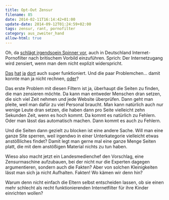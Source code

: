 ```yaml
---
title: Opt-Out Zensur
filename: 85
date: 2014-02-11T16:14:42+01:00
update-date: 2014-09-12T01:24:59+02:00
tags: zensur, rant, pornofilter
category: aus_zweiter_hand
allow-html: true
---
```


<p>Oh, da <a href="http://www.golem.de/news/pornwall-landesmedienchef-will-pornofilter-nach-britischem-vorbild-1402-104497.html">schlägt irgendsoein Spinner vor</a>, auch in Deutschland Internet-Pornofilter nach britischem Vorbild einzuführen. Sprich: Der Internetzugang wird zensiert, wenn man dem nicht explizit widerspricht.</p>

<p><a href="http://www.gamezone.de/League-of-Legends-PC-218399/News/League-of-Legends-Pornofilter-in-Grossbritannien-verhindert-das-Update-1105882/">Das</a> <a href="http://www.gamestar.de/hardware/news/internet/3031353/internet_zensur_in_grossbritannien.html">hat</a> <a href="http://www.heise.de/newsticker/meldung/Britische-Pornofilter-blocken-auch-Sexualkunde-Webseiten-2070120.html">ja</a> <a href="http://www.thinkbroadband.com/news/6261-sky-parental-controls-break-jquery-website.html">dort</a> auch super funktioniert. Und die paar Problemchen... damit konnte man ja nicht rechnen, <a href="http://www.heise.de/newsticker/meldung/Britischer-Pornofilter-koennte-auch-andere-Inhalte-zensieren-1925323.html">oder</a>?</p>

<p>Das erste Problem mit diesen Filtern ist ja, überhaupt die Seiten zu finden, die man zensieren möchte. Da kann man entweder Menschen dran setzen, die sich viel Zeit nehmen und jede Website überprüfen. Dann geht man pleite, weil man dafür zu viel Personal braucht. Man kann natürlich auch nur wenige Leute dran setzen, die haben dann pro Seite vielleicht zehn Sekunden Zeit, wenn es hoch kommt. Da kommt es natürlich zu Fehlern. Oder man lässt das automatisch machen. Dann kommt es auch zu Fehlern.</p>

<p>Und die Seiten dann gezielt zu blocken ist eine andere Sache. Will man eine ganze Site sperren, weil irgendwo in einer Unterkategorie vielleicht etwas anstößliches findet? Damit legt man gerne mal eine ganze Menge Seiten platt, die mit dem anstößigen Material nichts zu tun haben.</p>

<p>Wieso also macht jetzt ein Landesmedienchef den Vorschlag, eine Zensurmaschine aufzubauen, bei der nicht nur die Experten dagegen argumentieren, sondern auch die Fakten? Aber von solchen Kleinigkeiten lässt man sich ja nicht Aufhalten. Fakten! Wo kämen wir denn hin?</p>

<p>Warum denn nicht einfach die Eltern selbst entscheiden lassen, ob sie einen mehr schlecht als recht funktionierenden Internetfilter für ihre Kinder einrichten wollen?</p>


